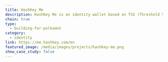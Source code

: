 ```yaml
---
title: HashKey Me
description: HashKey Me is an identity wallet based on TSS (Threshold Signature Scheme). It is built upon the MeID Protocol.
chain: true
type:
  - building-for-polkadot
category:
  - identity
link: https://me.hashkey.com/en
featured_image: /media/images/projects/hashkey-me.png
show_case_study: false
---
```

